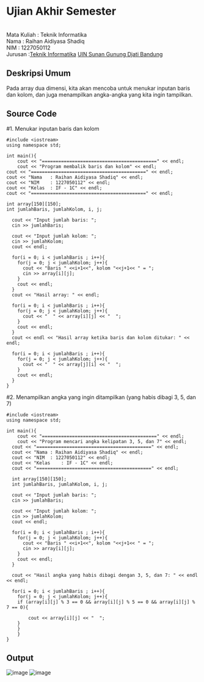 # Ujian Akhir Semester 
<br>Mata Kuliah 	: Teknik Informatika
<br>Nama		      : Raihan Aidiyasa Shadiq
<br>NIM		        :	1227050112
<br>Jurusan		    :[Teknik Informatika](http://if.uinsgd.ac.id/) [UIN Sunan Gunung Djati Bandung](https://uinsgd.ac.id/) 

## Deskripsi Umum
   Pada array dua dimensi, kita akan mencoba untuk menukar inputan baris dan kolom, dan juga menampilkan angka-angka yang kita ingin tampilkan.
## Source Code
   #1. Menukar inputan baris dan kolom
   
   	#include <iostream>
	using namespace std;

	int main(){
		cout << "==========================================" << endl;
		cout << "Program membalik baris dan kolom" << endl;
  	cout << "==========================================" << endl;
  	cout << "Nama	: Raihan Aidiyasa Shadiq" << endl;
 	cout << "NIM	: 1227050112" << endl;
  	cout << "Kelas	: IF - 1C" << endl;
  	cout << "==========================================" << endl;
 
  	int array[150][150];
  	int jumlahBaris, jumlahKolom, i, j;
 
	  cout << "Input jumlah baris: ";
	  cin >> jumlahBaris;

	  cout << "Input jumlah kolom: ";
	  cin >> jumlahKolom;
	  cout << endl;

	  for(i = 0; i < jumlahBaris ; i++){
	    for(j = 0; j < jumlahKolom; j++){
	      cout << "Baris " <<i+1<<", kolom "<<j+1<< " = ";
	      cin >> array[i][j];
	    }
	    cout << endl;
	  }
	  cout << "Hasil array: " << endl;

	  for(i = 0; i < jumlahBaris ; i++){
	    for(j = 0; j < jumlahKolom; j++){
	      cout << "  " << array[i][j] << "  ";
	    }
	    cout << endl;
	  }
	  cout << endl << "Hasil array ketika baris dan kolom ditukar: " << endl;

	  for(i = 0; i < jumlahBaris ; i++){
	    for(j = 0; j < jumlahKolom; j++){
	      cout << "  " << array[j][i] << "  ";
	    }
	    cout << endl;
	  }
	}
	
#2. Menampilkan angka yang ingin ditampilkan (yang habis dibagi 3, 5, dan 7)

	#include <iostream>
	using namespace std;

	int main(){
		cout << "==========================================" << endl;
		cout << "Program mencari angka kelipatan 3, 5, dan 7" << endl;
	  cout << "==========================================" << endl;
	  cout << "Nama	: Raihan Aidiyasa Shadiq" << endl;
	  cout << "NIM	: 1227050112" << endl;
	  cout << "Kelas	: IF - 1C" << endl;
	  cout << "==========================================" << endl;

	  int array[150][150];
	  int jumlahBaris, jumlahKolom, i, j;

	  cout << "Input jumlah baris: ";
	  cin >> jumlahBaris;

	  cout << "Input jumlah kolom: ";
	  cin >> jumlahKolom;
	  cout << endl;

	  for(i = 0; i < jumlahBaris ; i++){
	    for(j = 0; j < jumlahKolom; j++){
	      cout << "Baris " <<i+1<<", kolom "<<j+1<< " = ";
	      cin >> array[i][j];
	    }
	    cout << endl;
	  }

	  cout << "Hasil angka yang habis dibagi dengan 3, 5, dan 7: " << endl << endl;

	  for(i = 0; i < jumlahBaris ; i++){
	    for(j = 0; j < jumlahKolom; j++){
		if (array[i][j] % 3 == 0 && array[i][j] % 5 == 0 && array[i][j] % 7 == 0){

			cout << array[i][j] << "  ";
		}
	    }
		}
	}
## Output
   ![image](https://user-images.githubusercontent.com/119490191/209351254-fd9d69fe-3575-412e-a409-966ec2742f34.png)
   ![image](https://user-images.githubusercontent.com/119490191/209351637-b19db944-e8dc-4481-9408-3350f7fafae6.png)


